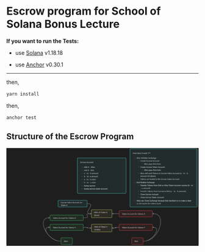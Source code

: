 # Escrow program for School of Solana Bonus Lecture

**If you want to run the Tests:**

- use [Solana](https://docs.solana.com/cli/install-solana-cli-tools) v1.18.18

- use [Anchor](https://www.anchor-lang.com/docs/installation) v0.30.1

---

then,
```bash
yarn install
```
then,
```bash
anchor test
```

## Structure of the Escrow Program

![My Image](Escrow-Structure.png)
